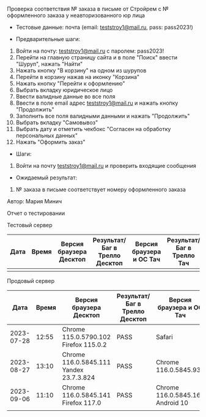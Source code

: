 Проверка соответствия № заказа в письме от Стройрем с № оформленного заказа у неавторизованного юр лица

* Тестовые данные:
почта (email: teststroy1@mail.ru, pass:  pass2023!)

* Предварительные шаги:
1. Войти на почту: teststroy1@mail.ru с паролем: pass2023!
2. Перейти на главную страницу сайта и в поле "Поиск" ввести "Шуруп", нажать "Найти"
4. Нажать кнопку "В корзину" на одном из шурупов
5. Перейти в корзину нажав на иконку "Корзина"
6. Нажать кнопку "Перейти к оформлению"
7. Выбрать вкладку юридическое лицо
8. Ввести валидные данные во все поля
9. Ввести в поле email адрес teststroy1@mail.ru и нажать кнопку "Продолжить"
13. Заполнить все поля валидными данными и нажать "Продолжить"
21. Выбрать вкладку "Самовывоз"
22. Выбрать дату и отметить чекбокс "Согласен на обработку персональных данных"
24. Нажать "Оформить заказ"

* Шаги:
1. Войти на почту teststroy1@mail.ru и проверить входящие сообщения

* Ожидаемый результат:
1. № заказа в письме соответствует номеру оформленного заказа

Автор: Мария Минич

Отчет о тестировании

Тестовый сервер

| Дата | Время | Версия браузера Десктоп | Результат/Баг в Трелло Десктоп | Версия браузера и ОС Тач | Результат/Баг в Трелло Тач | Дата релиза | QA  |
| --- | --- | --- | --- | --- | --- | --- | --- |
|  |  |  |  |  |  |  |  |

Продовый сервер

| Дата | Время | Версия браузера Десктоп | Результат/Баг в Трелло Десктоп | Версия браузера и ОС Тач | Результат/Баг в Трелло Тач | Дата релиза | QA  |
| --- | --- | --- | --- | --- | --- | --- | --- |
| 2023-07-28 | 12:55 | Chrome 115.0.5790.102 Firefox 115.0.2|PASS |Safari |PASS |16.06.23|Мария |
| 2023-08-27 | 13:10 | Chrome 116.0.5845.111 Yandex 23.7.3.824 | PASS |Chrome 116.0.5845.93  | PASS |27.08.23| Наталья К.| 
|2023-09-06 | 11:10| Chrome 116.0.5845.141 Firefox 117.0|PASS |Chrome 116.0.5845.163 Android 10 |PASS |03.09.23 |Татьяна |
|  |  |  |  |  |  |  |  |
